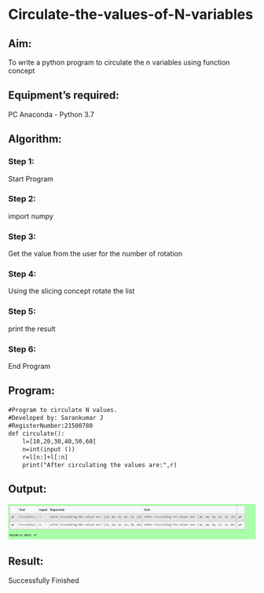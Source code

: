 # Circulate-the-values-of-N-variables
## Aim:
To write a python program to circulate the n variables using function concept
## Equipment’s required:
PC
Anaconda - Python 3.7
## Algorithm: 

### Step 1: 
Start Program

### Step 2: 
import numpy

### Step 3: 
Get the value from the user for the number of rotation

### Step 4: 
Using the slicing concept rotate the list

### Step 5: 
print the result

### Step 6: 
End Program

## Program:
```
#Program to circulate N values.
#Developed by: Sarankumar J
#RegisterNumber:21500780
def circulate():
    l=[10,20,30,40,50,60]
    n=int(input ())
    r=l[n:]+l[:n]
    print("After circulating the values are:",r)

```

## Output:

![output](./Output1.png)

## Result:
Successfully Finished
